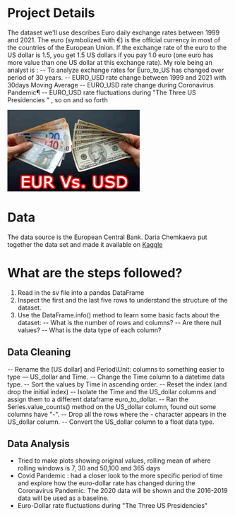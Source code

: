 # Project Details
The dataset we'll use describes Euro daily exchange rates between 1999 and 2021. The euro (symbolized with €) is the official currency in most of the countries of the European Union.
If the exchange rate of the euro to the US dollar is 1.5, you get 1.5 US dollars if you pay 1.0 euro (one euro has more value than one US dollar at this exchange rate).
My role being an analyst is :
-- To analyze exchange rates for Euro_to_US has changed over period of 30 years.
-- EURO_USD rate change between 1999 and 2021 with 30days Moving Average
-- EURO_USD rate change during Coronavirus Pandemic¶
-- EURO_USD rate fluctuations during "The Three US Presidencies " , so on and so forth

![1](https://github.com/komalmalani/Euro_Exchange_Rates_Analysis_1999_2022_DataVisualization_Python/blob/main/Euro_dollar_image.png)

# Data
The data source is the European Central Bank. Daria Chemkaeva put together the data set
and made it available on [Kaggle](https://www.kaggle.com/datasets/lsind18/euro-exchange-daily-rates-19992020)  

# What are the steps followed?
1.	Read in the sv file into a pandas DataFrame 
2.	Inspect the first and the last five rows to understand the structure of the dataset.
3.	Use the DataFrame.info() method to learn some basic facts about the dataset:
-- What is the number of rows and columns?
-- Are there null values?
-- What is the data type of each column?

## Data Cleaning
-- Rename the [US dollar] and Period\Unit: columns to something easier to type — US_dollar and Time.
-- Change the Time column to a datetime data type.
-- Sort the values by Time in ascending order.
-- Reset the index (and drop the initial index)
-- Isolate the Time and the US_dollar columns and assign them to a different dataframe euro_to_dollar.
-- Ran the Series.value_counts() method on the US_dollar column, found out some columns have "-".
-- Drop all the rows where the - character appears in the US_dollar column.
-- Convert the US_dollar column to a float data type.

## Data Analysis
- Tried to make plots showing original values, rolling mean of where rolling windows is 7, 30 and 50,100 and 365 days
- Covid Pandemic : had a closer look to the more specific period of time and explore how the euro-dollar rate has changed during the Coronavirus Pandemic. The 2020 data will be shown and the 2016-2019 data will be used as a baseline.
- Euro-Dollar rate fluctuations during "The Three US Presidencies"
